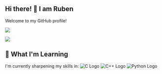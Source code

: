 <!--
- 👋 Hi, there, 
- 🌱 I'm currently learning C/C++ at 42Vienna! 
- 💞️ Let's GO!
-->

## Hi there! 👋 I am Ruben

Welcome to my GitHub profile!

![](http://github-profile-summary-cards.vercel.app/api/cards/profile-details?username=RubenPin90&theme=algolia)

![](http://github-profile-summary-cards.vercel.app/api/cards/repos-per-language?username=RubenPin90&theme=algolia)


## 🌱 What I'm Learning

I'm currently sharpening my skills in: ![C Logo](https://img.shields.io/badge/-C-000000?style=flat-square&logo=C&logoColor=white) ![C++ Logo](https://img.shields.io/badge/-C++-000000?style=flat-square&logo=C%2B%2B&logoColor=white) ![Python Logo](https://img.shields.io/badge/-Python-008000?style=flat-square&logo=Python&logoColor=white) 




<!---
RubenPin90/RubenPin90 is a ✨ special ✨ repository because its `README.md` (this file) appears on your GitHub profile.
You can click the Preview link to take a look at your changes.
--->
